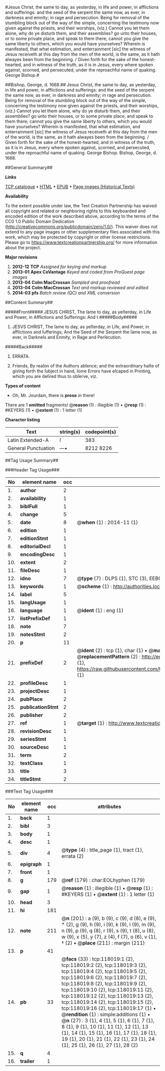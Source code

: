 #Jesus Christ, the same to day, as yesterday, in life and power, in afflictions and sufferings: and the seed of the serpent the same now, as ever, in darkness and emnity; in rage and persecution. Being for removal of the stumbling block out of the way of the simple, concerning the testimony now given against the priests, and their worships, (viz.) Cannot you let them alone, why do ye disturb them, and their assemblies? go unto their houses, or to some private place, and speak to them there; cannot you give the same liberty to others, which you would have yourselves? Wherein is manifested, that what estimation, and enterrainment [sic] the witness of Jesus receiveth at this day from the men of the world, is the same, as it hath alwayes been from the beginning. / Given forth for the sake of the honest-hearted, and in witness of the truth, as it is in Jesus, every where spoken against, scorned, and persecuted, under the reproachful name of quaking. George Bishop.#

##Bishop, George, d. 1668.##
Jesus Christ, the same to day, as yesterday, in life and power, in afflictions and sufferings: and the seed of the serpent the same now, as ever, in darkness and emnity; in rage and persecution. Being for removal of the stumbling block out of the way of the simple, concerning the testimony now given against the priests, and their worships, (viz.) Cannot you let them alone, why do ye disturb them, and their assemblies? go unto their houses, or to some private place, and speak to them there; cannot you give the same liberty to others, which you would have yourselves? Wherein is manifested, that what estimation, and enterrainment [sic] the witness of Jesus receiveth at this day from the men of the world, is the same, as it hath alwayes been from the beginning. / Given forth for the sake of the honest-hearted, and in witness of the truth, as it is in Jesus, every where spoken against, scorned, and persecuted, under the reproachful name of quaking. George Bishop.
Bishop, George, d. 1668.

##General Summary##

**Links**

[TCP catalogue](http://www.ota.ox.ac.uk/tcp/)  • 
[HTML](http://tei.it.ox.ac.uk/tcp/Texts-HTML/free/A76/A76754.html)  • 
[EPUB](http://tei.it.ox.ac.uk/tcp/Texts-EPUB/free/A76/A76754.epub) • 
[Page images (Historical Texts)](https://historicaltexts.jisc.ac.uk/eebo-99865768e)

**Availability**

To the extent possible under law, the Text Creation Partnership has waived all copyright and related or neighboring rights to this keyboarded and encoded edition of the work described above, according to the terms of the CC0 1.0 Public Domain Dedication (http://creativecommons.org/publicdomain/zero/1.0/). This waiver does not extend to any page images or other supplementary files associated with this work, which may be protected by copyright or other license restrictions. Please go to https://www.textcreationpartnership.org/ for more information about the project.

**Major revisions**

1. __2012-12__ __TCP__ *Assigned for keying and markup*
1. __2013-01__ __Apex CoVantage__ *Keyed and coded from ProQuest page images*
1. __2013-04__ __Colm MacCrossan__ *Sampled and proofread*
1. __2013-04__ __Colm MacCrossan__ *Text and markup reviewed and edited*
1. __2014-03__ __pfs__ *Batch review (QC) and XML conversion*

##Content Summary##

#####Front#####
JESUS CHRIST, The ſame to day, as yeſterday, in Life and Power, in Afflictions and Sufferings: And t
#####Body#####

1. JESVS CHRIST, The ſame to day, as yeſterday, in Life, and Power, in afflictions and ſufferings; And the Seed of the Serpent the ſame now, as ever, in Darkneſs and Enmity, in Rage and Perſecution.

#####Back#####

1. ERRATA.

1. Friends, By reaſon of the Authors abſence; and the extraordinary haſte of giving forth the ſubject in hand, ſome Errors have eſcaped in Printing, which you are deſired thus to obſerve, viz.

**Types of content**

  * Oh, Mr. Jourdain, there is **prose** in there!

There are 1 **omitted** fragments! 
 @__reason__ (1) : illegible (1)  •  @__resp__ (1) : #KEYERS (1)  •  @__extent__ (1) : 1 letter (1)

**Character listing**


|Text|string(s)|codepoint(s)|
|---|---|---|
|Latin Extended-A|ſ|383|
|General Punctuation|—•|8212 8226|

##Tag Usage Summary##

###Header Tag Usage###

|No|element name|occ|attributes|
|---|---|---|---|
|1.|__author__|2||
|2.|__availability__|1||
|3.|__biblFull__|1||
|4.|__change__|5||
|5.|__date__|8| @__when__ (1) : 2014-11 (1)|
|6.|__edition__|1||
|7.|__editionStmt__|1||
|8.|__editorialDecl__|1||
|9.|__encodingDesc__|1||
|10.|__extent__|2||
|11.|__fileDesc__|1||
|12.|__idno__|7| @__type__ (7) : DLPS (1), STC (3), EEBO-CITATION (1), PROQUEST (1), VID (1)|
|13.|__keywords__|1| @__scheme__ (1) : http://authorities.loc.gov/ (1)|
|14.|__label__|5||
|15.|__langUsage__|1||
|16.|__language__|1| @__ident__ (1) : eng (1)|
|17.|__listPrefixDef__|1||
|18.|__note__|7||
|19.|__notesStmt__|2||
|20.|__p__|11||
|21.|__prefixDef__|2| @__ident__ (2) : tcp (1), char (1)  •  @__matchPattern__ (2) : ([0-9\-]+):([0-9IVX]+) (1), (.+) (1)  •  @__replacementPattern__ (2) : http://eebo.chadwyck.com/downloadtiff?vid=$1&page=$2 (1), https://raw.githubusercontent.com/textcreationpartnership/Texts/master/tcpchars.xml#$1 (1)|
|22.|__profileDesc__|1||
|23.|__projectDesc__|1||
|24.|__pubPlace__|2||
|25.|__publicationStmt__|2||
|26.|__publisher__|2||
|27.|__ref__|1| @__target__ (1) : http://www.textcreationpartnership.org/docs/. (1)|
|28.|__revisionDesc__|1||
|29.|__seriesStmt__|1||
|30.|__sourceDesc__|1||
|31.|__term__|2||
|32.|__textClass__|1||
|33.|__title__|3||
|34.|__titleStmt__|2||


###Text Tag Usage###

|No|element name|occ|attributes|
|---|---|---|---|
|1.|__back__|1||
|2.|__bibl__|3||
|3.|__body__|1||
|4.|__desc__|1||
|5.|__div__|4| @__type__ (4) : title_page (1), tract (1), errata (2)|
|6.|__epigraph__|1||
|7.|__front__|1||
|8.|__g__|179| @__ref__ (179) : char:EOLhyphen (179)|
|9.|__gap__|1| @__reason__ (1) : illegible (1)  •  @__resp__ (1) : #KEYERS (1)  •  @__extent__ (1) : 1 letter (1)|
|10.|__head__|3||
|11.|__hi__|181||
|12.|__note__|211| @__n__ (201) : a (9), b (9), c (9), d (8), e (9), * (2), g (9), h (9), i (9), k (9), l (9), m (9), n (9), p (9), q (8), r (9), s (9), t (8), u (8), w (9), x (5), y (7), z (4), f (7), o (6), v (1), † (2)  •  @__place__ (211) : margin (211)|
|13.|__p__|41||
|14.|__pb__|33| @__facs__ (33) : tcp:118019:1 (2), tcp:118019:2 (2), tcp:118019:3 (2), tcp:118019:4 (2), tcp:118019:5 (2), tcp:118019:6 (2), tcp:118019:7 (2), tcp:118019:8 (2), tcp:118019:9 (2), tcp:118019:10 (2), tcp:118019:11 (2), tcp:118019:12 (2), tcp:118019:13 (2), tcp:118019:14 (2), tcp:118019:15 (2), tcp:118019:16 (2), tcp:118019:17 (1)  •  @__rendition__ (1) : simple:additions (1)  •  @__n__ (27) : 3 (1), 4 (1), 5 (1), 6 (1), 7 (1), 8 (1), 9 (1), 10 (1), 11 (1), 12 (1), 13 (1), 14 (1), 15 (1), 16 (1), 17 (1), 18 (1), 19 (1), 20 (1), 21 (1), 22 (1), 23 (1), 24 (1), 25 (1), 26 (1), 27 (1), 28 (2)|
|15.|__q__|4||
|16.|__trailer__|1||
